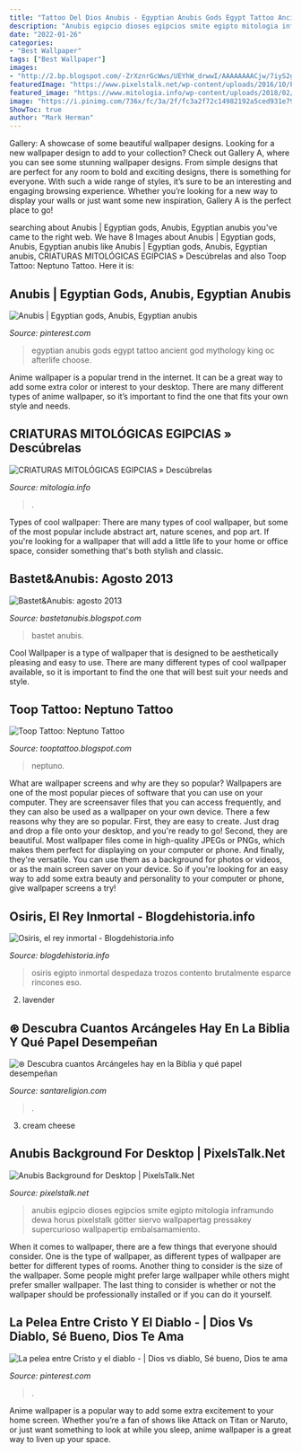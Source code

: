 ```yaml
---
title: "Tattoo Del Dios Anubis - Egyptian Anubis Gods Egypt Tattoo Ancient God Mythology King Oc Afterlife Choose"
description: "Anubis egipcio dioses egipcios smite egipto mitologia inframundo dewa horus pixelstalk götter siervo wallpapertag pressakey supercurioso wallpapertip embalsamamiento"
date: "2022-01-26"
categories:
- "Best Wallpaper"
tags: ["Best Wallpaper"]
images:
- "http://2.bp.blogspot.com/-ZrXznrGcWws/UEYhW_drwwI/AAAAAAAACjw/7iyS2gTpn3M/s1600/neptuno.JPG"
featuredImage: "https://www.pixelstalk.net/wp-content/uploads/2016/10/Free-Anubis-Image.jpg"
featured_image: "https://www.mitologia.info/wp-content/uploads/2018/02/Apophis_the_destroyer_by_GENZOMAN.jpg"
image: "https://i.pinimg.com/736x/fc/3a/2f/fc3a2f72c14982192a5ced931e793a81--dr-who-the-ojays.jpg"
ShowToc: true
author: "Mark Herman"
---
```



Gallery: A showcase of some beautiful wallpaper designs.
Looking for a new wallpaper design to add to your collection? Check out Gallery A, where you can see some stunning wallpaper designs. From simple designs that are perfect for any room to bold and exciting designs, there is something for everyone. With such a wide range of styles, it’s sure to be an interesting and engaging browsing experience. Whether you’re looking for a new way to display your walls or just want some new inspiration, Gallery A is the perfect place to go!
		
		
		
		
		
		
		
	

		
searching about Anubis | Egyptian gods, Anubis, Egyptian anubis you've came to the right web. We have 8 Images about Anubis | Egyptian gods, Anubis, Egyptian anubis like Anubis | Egyptian gods, Anubis, Egyptian anubis, CRIATURAS MITOLÓGICAS EGIPCIAS » Descúbrelas and also Toop Tattoo: Neptuno Tattoo. Here it is:
		
    
## Anubis | Egyptian Gods, Anubis, Egyptian Anubis

<img loading=lazy src="https://i.pinimg.com/736x/aa/73/64/aa73648ac1bc22d6e138a3b7c6202be3.jpg" onerror="this.onerror=null;this.src='https://tse3.mm.bing.net/th?id=OIP.047ASKkKqup8QTShTLrsSgHaLo&amp;pid=15.1';" alt="Anubis | Egyptian gods, Anubis, Egyptian anubis">

_Source: pinterest.com_

>egyptian anubis gods egypt tattoo ancient god mythology king oc afterlife choose. 

	

Anime wallpaper is a popular trend in the internet. It can be a great way to add some extra color or interest to your desktop. There are many different types of anime wallpaper, so it’s important to find the one that fits your own style and needs.

    
## CRIATURAS MITOLÓGICAS EGIPCIAS » Descúbrelas

<img loading=lazy src="https://www.mitologia.info/wp-content/uploads/2018/02/Apophis_the_destroyer_by_GENZOMAN.jpg" onerror="this.onerror=null;this.src='https://tse4.mm.bing.net/th?id=OIP.kF789bL9zXzMcfl_vM657QHaKU&amp;pid=15.1';" alt="CRIATURAS MITOLÓGICAS EGIPCIAS » Descúbrelas">

_Source: mitologia.info_

>. 

	

Types of cool wallpaper:
There are many types of cool wallpaper, but some of the most popular include abstract art, nature scenes, and pop art. If you're looking for a wallpaper that will add a little life to your home or office space, consider something that's both stylish and classic.

    
## Bastet&amp;Anubis: Agosto 2013

<img loading=lazy src="https://4.bp.blogspot.com/-bDUyBYrczh0/UgEj4PjEdKI/AAAAAAAAABY/zR-nDf5rMm0/s1600/bastet_and_anubis_by_m_lupus.jpg" onerror="this.onerror=null;this.src='https://tse3.mm.bing.net/th?id=OIP.NTBnQK5AqNRAWcHMWQjF0gHaJ3&amp;pid=15.1';" alt="Bastet&amp;Anubis: agosto 2013">

_Source: bastetanubis.blogspot.com_

>bastet anubis. 

	

Cool Wallpaper is a type of wallpaper that is designed to be aesthetically pleasing and easy to use. There are many different types of cool wallpaper available, so it is important to find the one that will best suit your needs and style.

    
## Toop Tattoo: Neptuno Tattoo

<img loading=lazy src="http://2.bp.blogspot.com/-ZrXznrGcWws/UEYhW_drwwI/AAAAAAAACjw/7iyS2gTpn3M/s1600/neptuno.JPG" onerror="this.onerror=null;this.src='https://tse4.mm.bing.net/th?id=OIP.Ly1AQAmeJlZNPH3uoonNUgHaJ4&amp;pid=15.1';" alt="Toop Tattoo: Neptuno Tattoo">

_Source: tooptattoo.blogspot.com_

>neptuno. 

	

What are wallpaper screens and why are they so popular?
Wallpapers are one of the most popular pieces of software that you can use on your computer. They are screensaver files that you can access frequently, and they can also be used as a wallpaper on your own device. There a few reasons why they are so popular. First, they are easy to create. Just drag and drop a file onto your desktop, and you're ready to go! Second, they are beautiful. Most wallpaper files come in high-quality JPEGs or PNGs, which makes them perfect for displaying on your computer or phone. And finally, they're versatile. You can use them as a background for photos or videos, or as the main screen saver on your device. So if you're looking for an easy way to add some extra beauty and personality to your computer or phone, give wallpaper screens a try!

    
## Osiris, El Rey Inmortal - Blogdehistoria.info

<img loading=lazy src="https://blogdehistoria.info/wp-content/uploads/2015/11/osiris-729x1024.jpg" onerror="this.onerror=null;this.src='https://tse4.mm.bing.net/th?id=OIP.hSovZKGOjZ8WhmUssOq1kwHaKZ&amp;pid=15.1';" alt="Osiris, el rey inmortal - Blogdehistoria.info">

_Source: blogdehistoria.info_

>osiris egipto inmortal despedaza trozos contento brutalmente esparce rincones eso. 

	

2. lavender 

    
## ⊛ Descubra Cuantos Arcángeles Hay En La Biblia Y Qué Papel Desempeñan

<img loading=lazy src="https://santareligion.com/wp-content/uploads/2021/04/arca1.jpg" onerror="this.onerror=null;this.src='https://tse2.mm.bing.net/th?id=OIP.alPiba427mAm9EzfAT5oKAAAAA&amp;pid=15.1';" alt="⊛ Descubra cuantos Arcángeles hay en la Biblia y qué papel desempeñan">

_Source: santareligion.com_

>. 

	

3. cream cheese 

    
## Anubis Background For Desktop | PixelsTalk.Net

<img loading=lazy src="https://www.pixelstalk.net/wp-content/uploads/2016/10/Free-Anubis-Image.jpg" onerror="this.onerror=null;this.src='https://tse1.mm.bing.net/th?id=OIP.KovIp5aADnkObXV8BW-D3QHaEK&amp;pid=15.1';" alt="Anubis Background for Desktop | PixelsTalk.Net">

_Source: pixelstalk.net_

>anubis egipcio dioses egipcios smite egipto mitologia inframundo dewa horus pixelstalk götter siervo wallpapertag pressakey supercurioso wallpapertip embalsamamiento. 

	

When it comes to wallpaper, there are a few things that everyone should consider. One is the type of wallpaper, as different types of wallpaper are better for different types of rooms. Another thing to consider is the size of the wallpaper. Some people might prefer large wallpaper while others might prefer smaller wallpaper. The last thing to consider is whether or not the wallpaper should be professionally installed or if you can do it yourself.

    
## La Pelea Entre Cristo Y El Diablo - | Dios Vs Diablo, Sé Bueno, Dios Te Ama

<img loading=lazy src="https://i.pinimg.com/736x/fc/3a/2f/fc3a2f72c14982192a5ced931e793a81--dr-who-the-ojays.jpg" onerror="this.onerror=null;this.src='https://tse4.mm.bing.net/th?id=OIP.vv6zNm_BXlq3hd-rnReZVAHaFj&amp;pid=15.1';" alt="La pelea entre Cristo y el diablo - | Dios vs diablo, Sé bueno, Dios te ama">

_Source: pinterest.com_

>. 

	

Anime wallpaper is a popular way to add some extra excitement to your home screen. Whether you’re a fan of shows like Attack on Titan or Naruto, or just want something to look at while you sleep, anime wallpaper is a great way to liven up your space.

